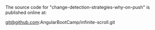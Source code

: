 The source code for "change-detection-strategies-why-on-push" is published online at:

git@github.com:AngularBootCamp/infinite-scroll.git
